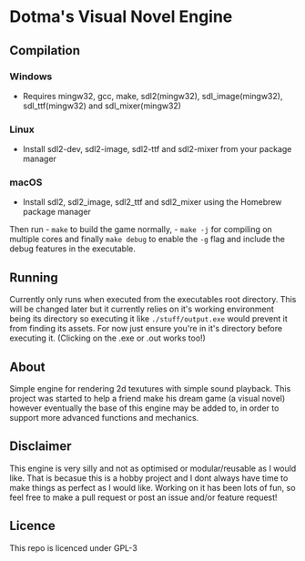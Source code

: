 # Dotma's Visual Novel Engine

## Compilation

### Windows
- Requires mingw32, gcc, make, sdl2(mingw32), sdl_image(mingw32), sdl_ttf(mingw32) and sdl_mixer(mingw32)

### Linux
- Install sdl2-dev, sdl2-image, sdl2-ttf and sdl2-mixer from your package manager

### macOS
- Install sdl2, sdl2_image, sdl2_ttf and sdl2_mixer using the Homebrew package manager

Then run - `make` to build the game normally, - `make -j` for compiling on multiple cores and finally `make debug` to enable the `-g` flag and include the debug features in the executable.

## Running
Currently only runs when executed from the executables root directory. This will be changed later but it currently relies on it's working environment being its directory so executing it like `./stuff/output.exe` would prevent it from finding its assets. For now just ensure you're in it's directory before executing it. (Clicking on the .exe or .out works too!)

## About
Simple engine for rendering 2d texutures with simple sound playback.
This project was started to help a friend make his dream game (a visual novel) however eventually the base of this engine may be added to, in order to support more advanced functions and mechanics.

## Disclaimer
This engine is very silly and not as optimised or modular/reusable as I would like.
That is becasue this is a hobby project and I dont always have time to make things as perfect as I would like.
Working on it has been lots of fun, so feel free to make a pull request or post an issue and/or feature request!

## Licence
This repo is licenced under GPL-3
